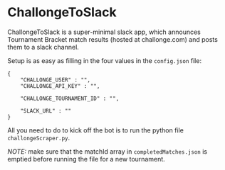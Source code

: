# ChallongeToSlack

ChallongeToSlack is a super-minimal slack app, which announces Tournament Bracket match results (hosted at challonge.com) and posts them to a slack channel.

Setup is as easy as filling in the four values in the `config.json` file:
```
{
	"CHALLONGE_USER" : "",
	"CHALLONGE_API_KEY" : "",

	"CHALLONGE_TOURNAMENT_ID" : "",

	"SLACK_URL" : ""
}
```
All you need to do to kick off the bot is to run the python file `challongeScraper.py`. 

*NOTE:* make sure that the matchId array in `completedMatches.json` is emptied before running the file for a new tournament.
